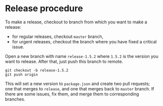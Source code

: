 # Release procedure

To make a release, checkout to branch from which you want to make a release:
* for regular releases, checkout `master` branch,
* for urgent releases, checkout the branch where you have fixed a critical issue.

Open a new branch with name `release-1.5.2` where `1.5.2` is the version you want to release. After that, just push this branch to remote.
```shell
git checkout -b release-1.5.2
git push origin
```

This will set a new version to `package.json` and create two pull requests; one that merges to `release`, and one that merges back to `master` branch.
If there are some issues, fix them, and merge them to corresponding branches.
